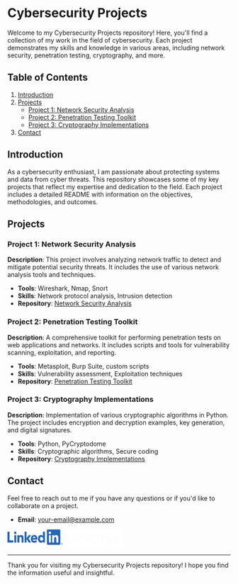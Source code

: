 # Cybersecurity Projects

Welcome to my Cybersecurity Projects repository! Here, you'll find a collection of my work in the field of cybersecurity. Each project demonstrates my skills and knowledge in various areas, including network security, penetration testing, cryptography, and more.

## Table of Contents
1. [Introduction](#introduction)
2. [Projects](#projects)
   - [Project 1: Network Security Analysis](#project-1-network-security-analysis)
   - [Project 2: Penetration Testing Toolkit](#project-2-penetration-testing-toolkit)
   - [Project 3: Cryptography Implementations](#project-3-cryptography-implementations)
3. [Contact](#contact)

## Introduction

As a cybersecurity enthusiast, I am passionate about protecting systems and data from cyber threats. This repository showcases some of my key projects that reflect my expertise and dedication to the field. Each project includes a detailed README with information on the objectives, methodologies, and outcomes.

## Projects

### Project 1: Network Security Analysis
**Description**: This project involves analyzing network traffic to detect and mitigate potential security threats. It includes the use of various network analysis tools and techniques.

- **Tools**: Wireshark, Nmap, Snort
- **Skills**: Network protocol analysis, Intrusion detection
- **Repository**: [Network Security Analysis](https://github.com/your-username/network-security-analysis)

### Project 2: Penetration Testing Toolkit
**Description**: A comprehensive toolkit for performing penetration tests on web applications and networks. It includes scripts and tools for vulnerability scanning, exploitation, and reporting.

- **Tools**: Metasploit, Burp Suite, custom scripts
- **Skills**: Vulnerability assessment, Exploitation techniques
- **Repository**: [Penetration Testing Toolkit](https://github.com/your-username/penetration-testing-toolkit)

### Project 3: Cryptography Implementations
**Description**: Implementation of various cryptographic algorithms in Python. The project includes encryption and decryption examples, key generation, and digital signatures.

- **Tools**: Python, PyCryptodome
- **Skills**: Cryptographic algorithms, Secure coding
- **Repository**: [Cryptography Implementations](https://github.com/your-username/cryptography-implementations)

## Contact

Feel free to reach out to me if you have any questions or if you'd like to collaborate on a project.

- **Email**: [your-email@example.com](mailto:your-email@example.com)
  
<a href="https://www.linkedin.com/in/trevor-biroschik-348b50314">
   <img src="LI-Logo.png" alt="LinkedIn" width="125" height="35" style="float: left; margin-right: 10px;">
</a>
<div style="img-align: right; margin-top: 0px; margin-right: 0px;">
   <a href="https://www.linkedin.com/in/trevor-biroschik-348b50314">
      <img src="GitHub_Logo_White.png" alt="Github" width="125" height="40">
   </a>
</div>


---

Thank you for visiting my Cybersecurity Projects repository! I hope you find the information useful and insightful.
